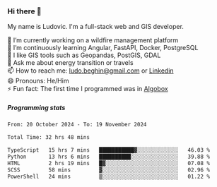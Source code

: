 ### Hi there 👋

My name is Ludovic. I'm a full-stack web and GIS developer.

 🔭 I’m currently working on a wildfire management platform<br/>
 🌱 I’m continuously learning Angular, FastAPI, Docker, PostgreSQL<br/>
 👯 I like GIS tools such as Geopandas, PostGIS, GDAL<br/>
 💬 Ask me about energy transition or travels<br/>
 📫 How to reach me: ludo.beghin@gmail.com or [Linkedin](https://www.linkedin.com/in/ludovic-beghin/)<br/>
 😄 Pronouns: He/Him<br/>
 ⚡ Fun fact: The first time I programmed was in [Algobox](https://fr.wikipedia.org/wiki/Algobox)<br/>

##### Programming stats
<!--START_SECTION:waka-->

```txt
From: 20 October 2024 - To: 19 November 2024

Total Time: 32 hrs 48 mins

TypeScript   15 hrs 7 mins   ███████████▓░░░░░░░░░░░░░   46.03 %
Python       13 hrs 6 mins   ██████████░░░░░░░░░░░░░░░   39.88 %
HTML         2 hrs 19 mins   █▓░░░░░░░░░░░░░░░░░░░░░░░   07.08 %
SCSS         58 mins         ▓░░░░░░░░░░░░░░░░░░░░░░░░   02.96 %
PowerShell   24 mins         ▒░░░░░░░░░░░░░░░░░░░░░░░░   01.22 %
```

<!--END_SECTION:waka-->
